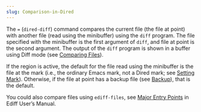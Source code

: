 ```yaml
---
slug: Comparison-in-Dired
---
```


The `=` (`dired-diff`) command compares the current file (the file at point) with another file (read using the minibuffer) using the `diff` program. The file specified with the minibuffer is the first argument of `diff`, and file at point is the second argument. The output of the `diff` program is shown in a buffer using Diff mode (see [Comparing Files](Comparing-Files)).

If the region is active, the default for the file read using the minibuffer is the file at the mark (i.e., the ordinary Emacs mark, not a Dired mark; see [Setting Mark](Setting-Mark)). Otherwise, if the file at point has a backup file (see [Backup](Backup)), that is the default.

You could also compare files using `ediff-files`, see [Major Entry Points](https://www.gnu.org/software/emacs/manual/html_mono/ediff.html#Major-Entry-Points) in Ediff User’s Manual.
